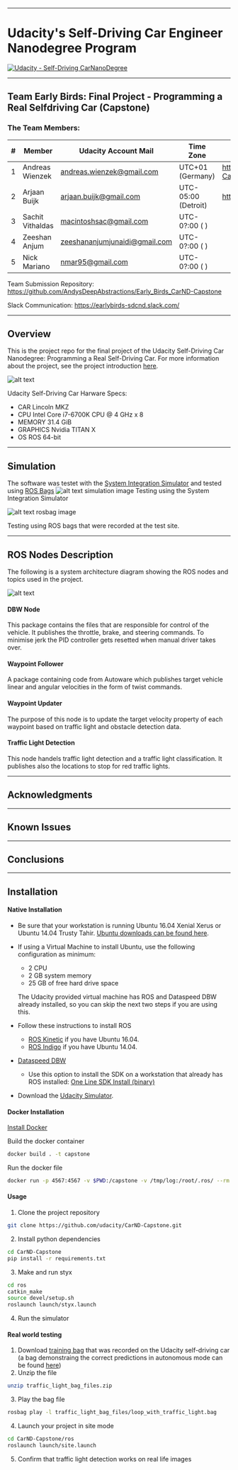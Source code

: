 
---

# Udacity's Self-Driving Car Engineer Nanodegree Program 

[![Udacity - Self-Driving CarNanoDegree](https://s3.amazonaws.com/udacity-sdc/github/shield-carnd.svg)](http://www.udacity.com/drive)

---
## Team Early Birds: Final Project - Programming a Real Selfdriving Car (Capstone)
### The Team Members:


\# | Member                  | Udacity Account Mail          | Time Zone           | Github Contributions                                                | 
---| ---                     |---                            | ---                 | ---                                                                 |    
 1 | Andreas Wienzek	     | andreas.wienzek@gmail.com     | UTC+01 (Germany)    | https://github.com/AndysDeepAbstractions/Early_Birds_CarND-Capstone | 
 2 | Arjaan Buijk            | arjaan.buijk@gmail.com        | UTC-05:00 (Detroit) | https://github.com/ArjaanBuijk/Early_Birds_CarND-Capstone           |
 3 | Sachit Vithaldas        | macintoshsac@gmail.com        | UTC-0?:00 (       ) | 
 4 | Zeeshan Anjum           | zeeshananjumjunaidi@gmail.com | UTC-0?:00 (       ) |  
 5 | Nick Mariano            | nmar95@gmail.com              | UTC-0?:00 (       ) |  
 
Team Submission Repository: https://github.com/AndysDeepAbstractions/Early_Birds_CarND-Capstone

Slack Communication: https://earlybirds-sdcnd.slack.com/


---
## Overview
This is the project repo for the final project of the Udacity Self-Driving Car Nanodegree: Programming a Real Self-Driving Car. For more information about the project, see the project introduction [here](https://classroom.udacity.com/nanodegrees/nd013/parts/6047fe34-d93c-4f50-8336-b70ef10cb4b2/modules/e1a23b06-329a-4684-a717-ad476f0d8dff/lessons/462c933d-9f24-42d3-8bdc-a08a5fc866e4/concepts/5ab4b122-83e6-436d-850f-9f4d26627fd9).
   
![alt text](https://github.com/AndysDeepAbstractions/Early_Birds_CarND-Capstone/blob/master/imgs/carla.jpg?raw=true "Carla")

Udacity Self-Driving Car Harware Specs:
- CAR Lincoln MKZ
- CPU Intel Core i7-6700K CPU @ 4 GHz x 8
- MEMORY 31.4 GiB 
- GRAPHICS Nvidia TITAN X 
- OS ROS 64-bit 

---
## Simulation
The software was testet with the [System Integration Simulator](https://github.com/udacity/CarND-Capstone/releases "System Integration Simulator") and tested using [ROS Bags](http://wiki.ros.org/Bags "ROS Bags")
![alt text simulation image](https://github.com/AndysDeepAbstractions/Early_Birds_CarND-Capstone/blob/master/imgs/simulator.png?raw=true "Simulation")
Testing using the System Integration Simulator

![alt text rosbag image](https://github.com/AndysDeepAbstractions/Early_Birds_CarND-Capstone/blob/master/imgs/ros_bag.png?raw=true "Simulation")

Testing using ROS bags that were recorded at the test site.


---
## ROS Nodes Description
The following is a system architecture diagram showing the ROS nodes and topics used in the project. 

![alt text](https://github.com/AndysDeepAbstractions/Early_Birds_CarND-Capstone/blob/master/imgs/final-project-ros-graph-v2.png?raw=true "ROS Nodes Description")
#### DBW Node
 This package contains the files that are responsible for control of the vehicle. It publishes the throttle, brake, and steering commands. To minimise jerk the PID controller gets resetted when manual driver takes over.
#### Waypoint Follower
A package containing code from Autoware which publishes target vehicle linear and angular velocities in the form of twist commands. 
#### Waypoint Updater
The purpose of this node is to update the target velocity property of each waypoint based on traffic light and obstacle detection data. 
#### Traffic Light Detection
This node handels traffic light detection and a traffic light classification. It publishes also the locations to stop for red traffic lights.

---
## Acknowledgments

---
## Known Issues

---
## Conclusions

---
## Installation
#### Native Installation

* Be sure that your workstation is running Ubuntu 16.04 Xenial Xerus or Ubuntu 14.04 Trusty Tahir. [Ubuntu downloads can be found here](https://www.ubuntu.com/download/desktop).
* If using a Virtual Machine to install Ubuntu, use the following configuration as minimum:
  * 2 CPU
  * 2 GB system memory
  * 25 GB of free hard drive space

  The Udacity provided virtual machine has ROS and Dataspeed DBW already installed, so you can skip the next two steps if you are using this.

* Follow these instructions to install ROS
  * [ROS Kinetic](http://wiki.ros.org/kinetic/Installation/Ubuntu) if you have Ubuntu 16.04.
  * [ROS Indigo](http://wiki.ros.org/indigo/Installation/Ubuntu) if you have Ubuntu 14.04.
* [Dataspeed DBW](https://bitbucket.org/DataspeedInc/dbw_mkz_ros)
  * Use this option to install the SDK on a workstation that already has ROS installed: [One Line SDK Install (binary)](https://bitbucket.org/DataspeedInc/dbw_mkz_ros/src/81e63fcc335d7b64139d7482017d6a97b405e250/ROS_SETUP.md?fileviewer=file-view-default)
* Download the [Udacity Simulator](https://github.com/udacity/CarND-Capstone/releases/tag/v1.2).

#### Docker Installation
[Install Docker](https://docs.docker.com/engine/installation/)

Build the docker container
```bash
docker build . -t capstone
```

Run the docker file
```bash
docker run -p 4567:4567 -v $PWD:/capstone -v /tmp/log:/root/.ros/ --rm -it capstone
```

#### Usage

1. Clone the project repository
```bash
git clone https://github.com/udacity/CarND-Capstone.git
```

2. Install python dependencies
```bash
cd CarND-Capstone
pip install -r requirements.txt
```
3. Make and run styx
```bash
cd ros
catkin_make
source devel/setup.sh
roslaunch launch/styx.launch
```
4. Run the simulator

#### Real world testing
1. Download [training bag](https://drive.google.com/file/d/0B2_h37bMVw3iYkdJTlRSUlJIamM/view?usp=sharing) that was recorded on the Udacity self-driving car (a bag demonstraing the correct predictions in autonomous mode can be found [here](https://drive.google.com/open?id=0B2_h37bMVw3iT0ZEdlF4N01QbHc))
2. Unzip the file
```bash
unzip traffic_light_bag_files.zip
```
3. Play the bag file
```bash
rosbag play -l traffic_light_bag_files/loop_with_traffic_light.bag
```
4. Launch your project in site mode
```bash
cd CarND-Capstone/ros
roslaunch launch/site.launch
```
5. Confirm that traffic light detection works on real life images
